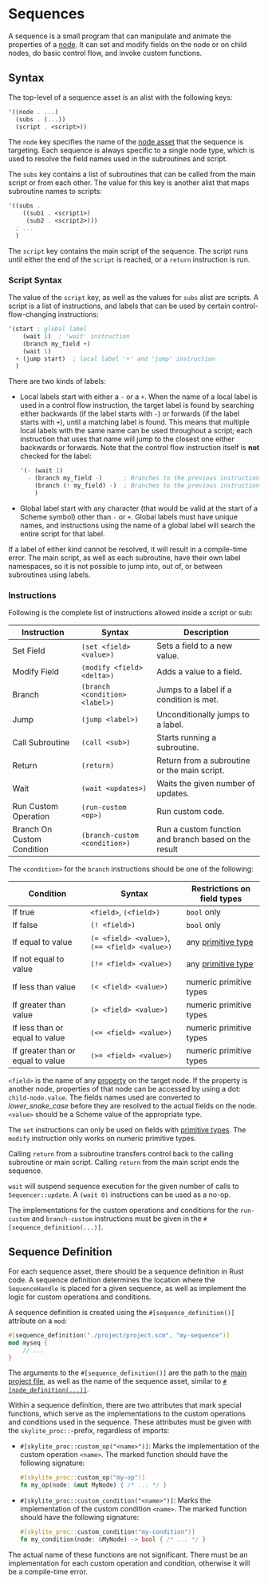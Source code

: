 # Sequences

A sequence is a small program that can manipulate and animate the properties of a [node](nodes.md). It can set and modify fields on the node or on child nodes, do basic control flow, and invoke custom functions.

## Syntax

The top-level of a sequence asset is an alist with the following keys:

```scheme
'((node . ...)
  (subs . (...))
  (script . <script>))
```

The `node` key specifies the name of the [node asset](nodes.md) that the sequence is targeting. Each sequence is always specific to a single node type, which is used to resolve the field names used in the subroutines and script.

The `subs` key contains a list of subroutines that can be called from the main script or from each other. The value for this key is another alist that maps subroutine names to scripts:

```scheme
'((subs .
    ((sub1 . <script1>)
     (sub2 . <script2>)))
  ; ...
  )
```

The `script` key contains the main script of the sequence. The script runs until either the end of the `script` is reached, or a `return` instruction is run.

### Script Syntax

The value of the `script` key, as well as the values for `subs` alist are scripts. A script is a list of instructions, and labels that can be used by certain control-flow-changing instructions:

```scheme
'(start ; global label
    (wait 1)  ; 'wait' instruction
    (branch my_field +)
    (wait 1)
  + (jump start)  ; local label '+' and 'jump' instruction
  )
```

There are two kinds of labels:

- Local labels start with either a `-` or a `+`. When the name of a local label is used in a control flow instruction, the target label is found by searching either backwards (if the label starts with `-`) or forwards (if the label starts with `+`), until a matching label is found. This means that multiple local labels with the same name can be used throughout a script; each instruction that uses that name will jump to the closest one either backwards or forwards. Note that the control flow instruction itself is **not** checked for the label:

  ```scheme
  '(- (wait 1)
    - (branch my_field -)      ; Branches to the previous instruction
      (branch (! my_field) -)  ; Branches to the previous instruction
      )
  ```

- Global label start with any character (that would be valid at the start of a Scheme symbol) other than `-` or `+`. Global labels must have unique names, and instructions using the name of a global label will search the entire script for that label.

If a label of either kind cannot be resolved, it will result in a compile-time error. The main script, as well as each subroutine, have their own label namespaces, so it is not possible to jump into, out of, or between subroutines using labels.

### Instructions

Following is the complete list of instructions allowed inside a script or sub:

| Instruction                | Syntax                         | Description                                          |
| -------------------------- | ------------------------------ | ---------------------------------------------------- |
| Set Field                  | `(set <field> <value>)`        | Sets a field to a new value.                         |
| Modify Field               | `(modify <field> <delta>)`     | Adds a value to a field.                             |
| Branch                     | `(branch <condition> <label>)` | Jumps to a label if a condition is met.              |
| Jump                       | `(jump <label>)`               | Unconditionally jumps to a label.                    |
| Call Subroutine            | `(call <sub>)`                 | Starts running a subroutine.                         |
| Return                     | `(return)`                     | Return from a subroutine or the main script.         |
| Wait                       | `(wait <updates>)`             | Waits the given number of updates.                   |
| Run Custom Operation       | `(run-custom <op>)`            | Run custom code.                                     |
| Branch On Custom Condition | `(branch-custom <condition>)`  | Run a custom function and branch based on the result |

The `<condition>` for the `branch` instructions should be one of the following:

| Condition                         | Syntax                                        | Restrictions on field types                                  |
| --------------------------------- | --------------------------------------------- | ------------------------------------------------------------ |
| If true                           | `<field>`, `(<field>)`                        | `bool` only                                                  |
| If false                          | `(! <field>)`                                 | `bool` only                                                  |
| If equal to value                 | `(= <field> <value>)`, `(== <field> <value>)` | any [primitive type](variables_and_types.md#primitive-types) |
| If not equal to value             | `(!= <field> <value>)`                        | any [primitive type](variables_and_types.md#primitive-types) |
| If less than value                | `(< <field> <value>)`                         | numeric primitive types                                      |
| If greater than value             | `(> <field> <value>)`                         | numeric primitive types                                      |
| If less than or equal to value    | `(<= <field> <value>)`                        | numeric primitive types                                      |
| If greater than or equal to value | `(>= <field> <value>)`                        | numeric primitive types                                      |

`<field>` is the name of any [property](nodes.md#node-struct) on the target node. If the property is another node, properties of that node can be accessed by using a dot: `child-node.value`. The fields names used are converted to _lower_snake_case_ before they are resolved to the actual fields on the node. `<value>` should be a Scheme value of the appropriate type.

The `set` instructions can only be used on fields with [primitive types](variables_and_types.md#primitive-types). The `modify` instruction only works on numeric primitive types.

Calling `return` from a subroutine transfers control back to the calling subroutine or main script. Calling `return` from the main script ends the sequence.

`wait` will suspend sequence execution for the given number of calls to `Sequencer::update`. A `(wait 0)` instructions can be used as a no-op.

The implementations for the custom operations and conditions for the `run-custom` and `branch-custom` instructions must be given in the `#[sequence_definition(...)]`.

## Sequence Definition

For each sequence asset, there should be a sequence definition in Rust code. A sequence definition determines the location where the `SequenceHandle` is placed for a given sequence, as well as implement the logic for custom operations and conditions.

A sequence definition is created using the `#[sequence_definition()]` attribute on a `mod`:

```rust
#[sequence_definition("./project/project.scm", "my-sequence")]
mod myseq {
    // ...
}
```

The arguments to the `#[sequence_definition()]` are the path to the [main project file](project_files.md#main-project-file), as well as the name of the sequence asset, similar to [`#[node_definition(...)]`](nodes.md#node_definition).

Within a sequence definition, there are two attributes that mark special functions, which serve as the implementations to the custom operations and conditions used in the sequence. These attributes must be given with the `skylite_proc::`-prefix, regardless of imports:

- `#[skylite_proc::custom_op("<name>")]`: Marks the implementation of the custom operation `<name>`. The marked function should have the following signature:
  ```rust
  #[skylite_proc::custom_op("my-op")]
  fn my_op(node: &mut MyNode) { /* ... */ }
  ```
- `#[skylite_proc::custom_condition("<name>")]`: Marks the implementation of the custom condition `<name>`. The marked function should have the following signature:
  ```rust
  #[skylite_proc::custom_condition("my-condition")]
  fn my_condition(node: &MyNode) -> bool { /* ... */ }
  ```

The actual name of these functions are not significant. There must be an implementation for each custom operation and condition, otherwise it will be a compile-time error.
